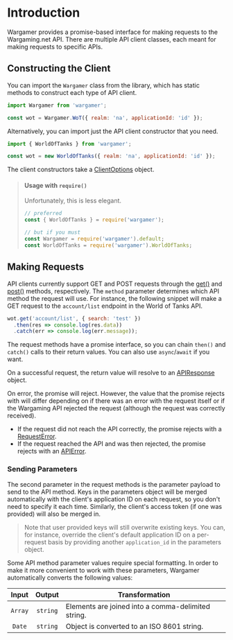 # Introduction
Wargamer provides a promise-based interface for making requests to the Wargaming.net API. There are multiple API client classes, each meant for making requests to specific APIs.

## Constructing the Client
You can import the `Wargamer` class from the library, which has static methods to construct each type of API client.

```js
import Wargamer from 'wargamer';

const wot = Wargamer.WoT({ realm: 'na', applicationId: 'id' });
```

Alternatively, you can import just the API client constructor that you need.

```js
import { WorldOfTanks } from 'wargamer';

const wot = new WorldOfTanks({ realm: 'na', applicationId: 'id' });
```

The client constructors take a [ClientOptions](?api#ClientOptions) object.
    
> #### Usage with `require()`
> Unfortunately, this is less elegant.
> ```js
> // preferred
> const { WorldOfTanks } = require('wargamer');
>
> // but if you must
> const Wargamer = require('wargamer').default;
> const WorldOfTanks = require('wargamer').WorldOfTanks;
> ```

## Making Requests
API clients currently support GET and POST requests through the [get()](?api#BaseClient#get) and [post()](?api#BaseClient#post) methods, respectively. The `method` parameter determines which API method the request will use. For instance, the following snippet will make a GET request to the `account/list` endpoint in the World of Tanks API.

```js
wot.get('account/list', { search: 'test' })
  .then(res => console.log(res.data))
  .catch(err => console.log(err.message));
```

The request methods have a promise interface, so you can chain `then()` and `catch()` calls to their return values. You can also use `async`/`await` if you want.

On a successful request, the return value will resolve to an [APIResponse](?api#APIResponse) object.

On error, the promise will reject. However, the value that the promise rejects with will differ depending on if there was an error with the request itself or if the Wargaming API rejected the request (although the request was correctly received).

- If the request did not reach the API correctly, the promise rejects with a [RequestError](?api#RequestError).
- If the request reached the API and was then rejected, the promise rejects with an [APIError](?api#APIError).

### Sending Parameters
The second parameter in the request methods is the parameter payload to send to the API method. Keys in the parameters object will be merged automatically with the client's application ID on each request, so you don't need to specify it each time. Similarly, the client's access token (if one was provided) will also be merged in.

> Note that user provided keys will still overwrite existing keys. You can, for instance, override the client's default application ID on a per-request basis by providing another `application_id` in the parameters object.

Some API method parameter values require special formatting. In order to make it more convenient to work with these parameters, Wargamer automatically converts the following values:

| Input | Output | Transformation |
| :---: | :---: | ----- |
| `Array` | `string` | Elements are joined into a comma-delimited string. |
| `Date` | `string` | Object is converted to an ISO 8601 string. |
